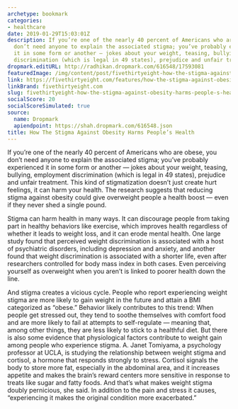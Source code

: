 ```yaml
---
archetype: bookmark
categories:
- healthcare
date: 2019-01-29T15:03:01Z
description: If you’re one of the nearly 40 percent of Americans who are obese, you
  don’t need anyone to explain the associated stigma; you’ve probably experienced
  it in some form or another — jokes about your weight, teasing, bullying, employment
  discrimination (which is legal in 49 states), prejudice and unfair treatment.
dropmark.editURL: http://radhikan.dropmark.com/616548/17593081
featuredImage: /img/content/post/fivethirtyeight-how-the-stigma-against-obesity-harms-people-s-health.png
link: https://fivethirtyeight.com/features/how-the-stigma-against-obesity-harms-peoples-health/
linkBrand: fivethirtyeight.com
slug: fivethirtyeight-how-the-stigma-against-obesity-harms-people-s-health
socialScore: 20
socialScoreSimulated: true
source:
  name: Dropmark
  apiendpoint: https://shah.dropmark.com/616548.json
title: How The Stigma Against Obesity Harms People’s Health
---
```

If you’re one of the nearly 40 percent of Americans who are obese, you don’t need anyone to explain the associated stigma; you’ve probably experienced it in some form or another — jokes about your weight, teasing, bullying, employment discrimination (which is legal in 49 states), prejudice and unfair treatment. This kind of stigmatization doesn’t just create hurt feelings, it can harm your health. The research suggests that reducing stigma against obesity could give overweight people a health boost — even if they never shed a single pound.

Stigma can harm health in many ways. It can discourage people from taking part in healthy behaviors like exercise, which improves health regardless of whether it leads to weight loss, and it can erode mental health. One large study found that perceived weight discrimination is associated with a host of psychiatric disorders, including depression and anxiety, and another found that weight discrimination is associated with a shorter life, even after researchers controlled for body mass index in both cases. Even perceiving yourself as overweight when you aren’t is linked to poorer health down the line.

And stigma creates a vicious cycle. People who report experiencing weight stigma are more likely to gain weight in the future and attain a BMI categorized as “obese.” Behavior likely contributes to this trend: When people get stressed out, they tend to soothe themselves with comfort food and are more likely to fail at attempts to self-regulate — meaning that, among other things, they are less likely to stick to a healthful diet. But there is also some evidence that physiological factors contribute to weight gain among people who experience stigma. A. Janet Tomiyama, a psychology professor at UCLA, is studying the relationship between weight stigma and cortisol, a hormone that responds strongly to stress. Cortisol signals the body to store more fat, especially in the abdominal area, and it increases appetite and makes the brain’s reward centers more sensitive in response to treats like sugar and fatty foods. And that’s what makes weight stigma doubly pernicious, she said. In addition to the pain and stress it causes, “experiencing it makes the original condition more exacerbated.”

